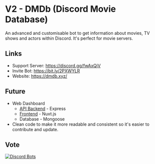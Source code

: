 # V2 - DMDb (Discord Movie Database)
An advanced and customisable bot to get information about movies, TV shows and actors within Discord. It's perfect for movie servers.

## Links
- Support Server: https://discord.gg/fwAxQjV
- Invite Bot: https://bit.ly/2PXWYLR
- Website: https://dmdb.xyz/

## Future
- Web Dashboard
  - [API Backend](https://github.com/Dumblings/DMDb-Website) - Express
  - [Frontend](https://github.com/Dumblings/DMDb-API) - Nuxt.js
  - Database - Mongoose
- Clean code to make it more readable and consistent so it's easier to contribute and update.

## Vote
[![Discord Bots](https://discordbots.org/api/widget/412006490132447249.svg)](https://discordbots.org/bot/412006490132447249/vote)
